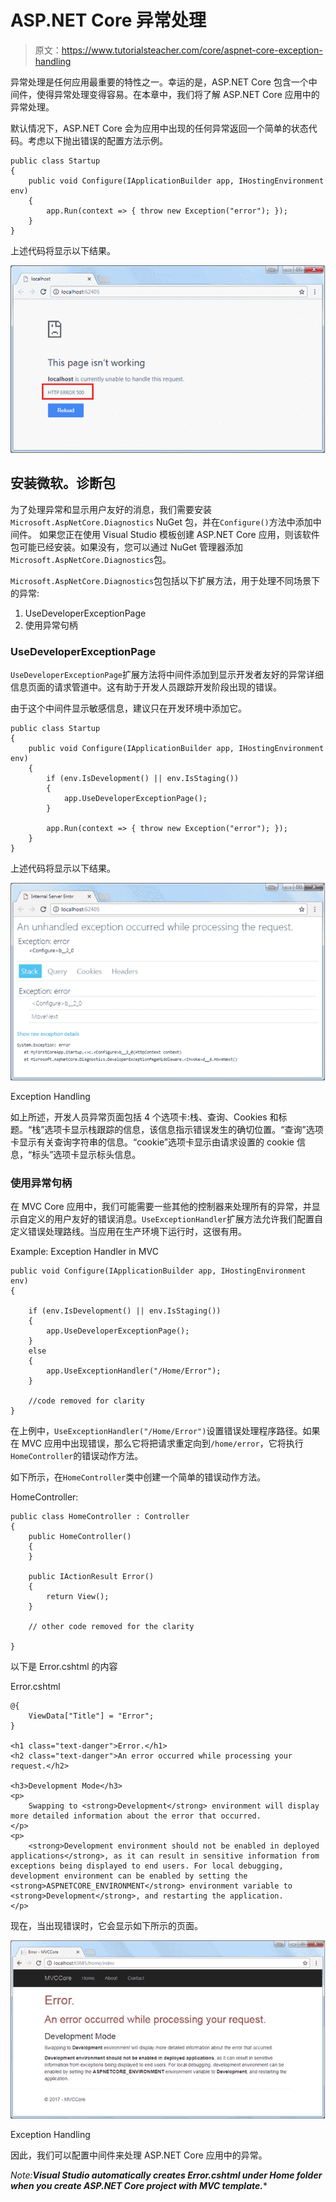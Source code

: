 # ASP.NET Core 异常处理

> 原文：<https://www.tutorialsteacher.com/core/aspnet-core-exception-handling>

异常处理是任何应用最重要的特性之一。幸运的是，ASP.NET Core 包含一个中间件，使得异常处理变得容易。在本章中，我们将了解 ASP.NET Core 应用中的异常处理。

默认情况下，ASP.NET Core 会为应用中出现的任何异常返回一个简单的状态代码。考虑以下抛出错误的配置方法示例。

```
public class Startup
{
    public void Configure(IApplicationBuilder app, IHostingEnvironment env)
    {            
        app.Run(context => { throw new Exception("error"); });
    }
} 
```

上述代码将显示以下结果。

[![exception handling asp.net core](img/b550e8775986a9a4f01553660609cc06.png)](../../Content/images/core/unhandled-exception-page.png)

## 安装微软。诊断包

为了处理异常和显示用户友好的消息，我们需要安装`Microsoft.AspNetCore.Diagnostics` NuGet 包，并在`Configure()`方法中添加中间件。 如果您正在使用 Visual Studio 模板创建 ASP.NET Core 应用，则该软件包可能已经安装。如果没有，您可以通过 NuGet 管理器添加`Microsoft.AspNetCore.Diagnostics`包。

`Microsoft.AspNetCore.Diagnostics`包包括以下扩展方法，用于处理不同场景下的异常:

1.  UseDeveloperExceptionPage
2.  使用异常句柄

### UseDeveloperExceptionPage

`UseDeveloperExceptionPage`扩展方法将中间件添加到显示开发者友好的异常详细信息页面的请求管道中。这有助于开发人员跟踪开发阶段出现的错误。

由于这个中间件显示敏感信息，建议只在开发环境中添加它。

```
public class Startup
{
    public void Configure(IApplicationBuilder app, IHostingEnvironment env)
    {
        if (env.IsDevelopment() || env.IsStaging())
        {
            app.UseDeveloperExceptionPage();
        }

        app.Run(context => { throw new Exception("error"); });
    }
} 
```

上述代码将显示以下结果。

[![](img/1d725a5e83848b214e39eb3d38affa44.png)](../../Content/images/core/exception.png)

Exception Handling



如上所述，开发人员异常页面包括 4 个选项卡:栈、查询、Cookies 和标题。“栈”选项卡显示栈跟踪的信息，该信息指示错误发生的确切位置。“查询”选项卡显示有关查询字符串的信息。“cookie”选项卡显示由请求设置的 cookie 信息，“标头”选项卡显示标头信息。

### 使用异常句柄

在 MVC Core 应用中，我们可能需要一些其他的控制器来处理所有的异常，并显示自定义的用户友好的错误消息。`UseExceptionHandler`扩展方法允许我们配置自定义错误处理路线。当应用在生产环境下运行时，这很有用。

Example: Exception Handler in MVC 

```
public void Configure(IApplicationBuilder app, IHostingEnvironment env)
{

    if (env.IsDevelopment() || env.IsStaging())
    {
        app.UseDeveloperExceptionPage();
    }
    else 
    {
        app.UseExceptionHandler("/Home/Error");
    }

    //code removed for clarity 
} 
```

在上例中，`UseExceptionHandler("/Home/Error")`设置错误处理程序路径。如果在 MVC 应用中出现错误，那么它将把请求重定向到`/home/error`，它将执行`HomeController`的错误动作方法。

如下所示，在`HomeController`类中创建一个简单的错误动作方法。

HomeController: 

```
public class HomeController : Controller
{
    public HomeController()
    {
    }

    public IActionResult Error()
    {
        return View();
    } 

    // other code removed for the clarity

} 
```

以下是 Error.cshtml 的内容

Error.cshtml 

```
@{
    ViewData["Title"] = "Error";
}

<h1 class="text-danger">Error.</h1>
<h2 class="text-danger">An error occurred while processing your request.</h2>

<h3>Development Mode</h3>
<p>
    Swapping to <strong>Development</strong> environment will display more detailed information about the error that occurred.
</p>
<p>
    <strong>Development environment should not be enabled in deployed applications</strong>, as it can result in sensitive information from exceptions being displayed to end users. For local debugging, development environment can be enabled by setting the <strong>ASPNETCORE_ENVIRONMENT</strong> environment variable to <strong>Development</strong>, and restarting the application.
</p> 
```

现在，当出现错误时，它会显示如下所示的页面。

[![](img/ed465299d0cc79d5e43a46d7b901e2ed.png)](../../Content/images/core/custom-exception-page.png)

Exception Handling



因此，我们可以配置中间件来处理 ASP.NET Core 应用中的异常。

*Note:**Visual Studio automatically creates Error.cshtml under Home folder when you create ASP.NET Core project with MVC template.****